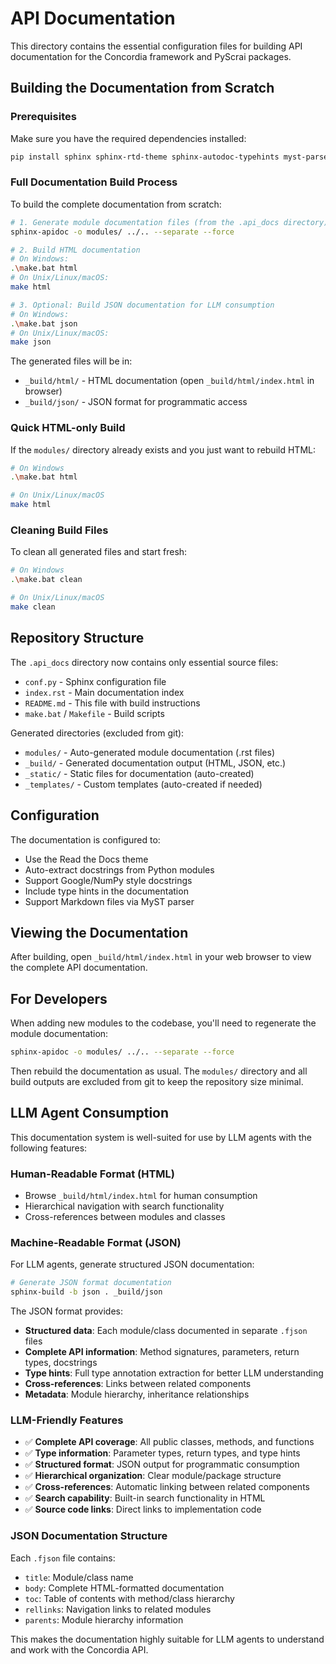 # API Documentation

This directory contains the essential configuration files for building API documentation for the Concordia framework and PyScrai packages.

## Building the Documentation from Scratch

### Prerequisites

Make sure you have the required dependencies installed:

```bash
pip install sphinx sphinx-rtd-theme sphinx-autodoc-typehints myst-parser
```

### Full Documentation Build Process

To build the complete documentation from scratch:

```bash
# 1. Generate module documentation files (from the .api_docs directory)
sphinx-apidoc -o modules/ ../.. --separate --force

# 2. Build HTML documentation
# On Windows:
.\make.bat html
# On Unix/Linux/macOS:
make html

# 3. Optional: Build JSON documentation for LLM consumption
# On Windows:
.\make.bat json
# On Unix/Linux/macOS:
make json
```

The generated files will be in:
- `_build/html/` - HTML documentation (open `_build/html/index.html` in browser)
- `_build/json/` - JSON format for programmatic access

### Quick HTML-only Build

If the `modules/` directory already exists and you just want to rebuild HTML:

```bash
# On Windows
.\make.bat html

# On Unix/Linux/macOS
make html
```

### Cleaning Build Files

To clean all generated files and start fresh:

```bash
# On Windows
.\make.bat clean

# On Unix/Linux/macOS
make clean
```

## Repository Structure

The `.api_docs` directory now contains only essential source files:

- `conf.py` - Sphinx configuration file
- `index.rst` - Main documentation index
- `README.md` - This file with build instructions
- `make.bat` / `Makefile` - Build scripts

Generated directories (excluded from git):
- `modules/` - Auto-generated module documentation (.rst files)
- `_build/` - Generated documentation output (HTML, JSON, etc.)
- `_static/` - Static files for documentation (auto-created)
- `_templates/` - Custom templates (auto-created if needed)

## Configuration

The documentation is configured to:

- Use the Read the Docs theme
- Auto-extract docstrings from Python modules  
- Support Google/NumPy style docstrings
- Include type hints in the documentation
- Support Markdown files via MyST parser

## Viewing the Documentation

After building, open `_build/html/index.html` in your web browser to view the complete API documentation.

## For Developers

When adding new modules to the codebase, you'll need to regenerate the module documentation:

```bash
sphinx-apidoc -o modules/ ../.. --separate --force
```

Then rebuild the documentation as usual. The `modules/` directory and all build outputs are excluded from git to keep the repository size minimal.

## LLM Agent Consumption

This documentation system is well-suited for use by LLM agents with the following features:

### Human-Readable Format (HTML)
- Browse `_build/html/index.html` for human consumption
- Hierarchical navigation with search functionality
- Cross-references between modules and classes

### Machine-Readable Format (JSON)
For LLM agents, generate structured JSON documentation:

```bash
# Generate JSON format documentation
sphinx-build -b json . _build/json
```

The JSON format provides:
- **Structured data**: Each module/class documented in separate `.fjson` files
- **Complete API information**: Method signatures, parameters, return types, docstrings
- **Type hints**: Full type annotation extraction for better LLM understanding
- **Cross-references**: Links between related components
- **Metadata**: Module hierarchy, inheritance relationships

### LLM-Friendly Features
- ✅ **Complete API coverage**: All public classes, methods, and functions
- ✅ **Type information**: Parameter types, return types, and type hints
- ✅ **Structured format**: JSON output for programmatic consumption
- ✅ **Hierarchical organization**: Clear module/package structure
- ✅ **Cross-references**: Automatic linking between related components
- ✅ **Search capability**: Built-in search functionality in HTML
- ✅ **Source code links**: Direct links to implementation code

### JSON Documentation Structure
Each `.fjson` file contains:
- `title`: Module/class name
- `body`: Complete HTML-formatted documentation
- `toc`: Table of contents with method/class hierarchy
- `rellinks`: Navigation links to related modules
- `parents`: Module hierarchy information

This makes the documentation highly suitable for LLM agents to understand and work with the Concordia API.

